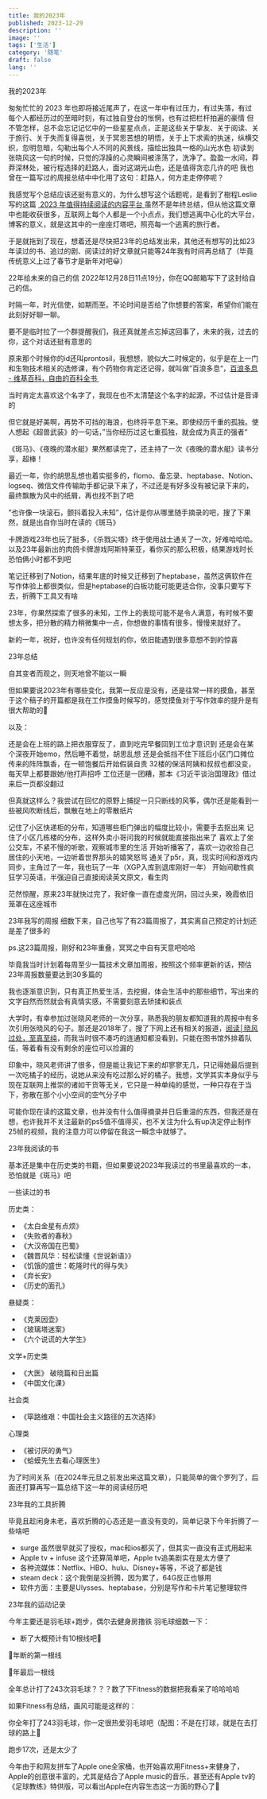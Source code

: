 ```yaml
---
title: 我的2023年
published: 2023-12-29
description: ''
image: ''
tags: ['生活']
category: '随笔'
draft: false
lang: ''
---
```

 我的2023年



<!-- ![wode2023](./attachments/QmfFg3foNvtQTVKTXVY65hSTPv7J8TAKAFr9SMg3wtikGG.png) -->


匆匆忙忙的 2023 年也即将接近尾声了，在这一年中有过压力，有过失落，有过每个人都经历过的至暗时刻，有过独自登台的怅惘，也有过把栏杆拍遍的豪情
但不管怎样，总不会忘记记忆中的一些星星点点，正是这些关于挚友、关于阅读、关于旅行、关于失而复得喜悦，关于冥思苦想的明悟，关于上下求索的执迷，纵横交织，忽明忽暗，勾勒出每个人不同的风景线，描绘出独具一格的山光水色
初读到张晓风这一句的时候，只觉的浮躁的心灵瞬间被涤荡了，洗净了。盈盈一水间，莽莽深林处，被行程选择的赶路人，面对这湖光山色，还是值得贪恋几许的吧
我也曾在一篇写过的周报总结中中化用了这句：赶路人，何方走走停停呢？

我感觉写个总结应该还挺有意义的，为什么想写这个话题呢，是看到了樹程Leslie写的这篇 [ 2023 年值得持续阅读的内容平台 ](https://xlog.justgoidea.com/2023-063)虽然不是年终总结，但从他这篇文章中也能收获很多，互联网上每个人都是一个小点点，我们想逃离中心化的大平台，博客的意义，就是这其中的一座座灯塔吧，照亮每一个逃离的旅行者。

于是就拖到了现在，想着还是尽快把23年的总结发出来，其他还有想写的比如23年读过的书、追过的剧、阅读过的好文章就只能等24年我有时间再总结了（毕竟传统意义上过了春节才是新年对吧😀）

 22年给未来的自己的信
2022年12月28日11点19分，你在QQ邮箱写下了这封给自己的信。

时隔一年，时光信使，如期而至。不论时间是否给了你想要的答案，希望你们能在此刻好好聊一聊。


<!-- ![image 4](./attachments/QmP2ed7uzj3Cbmo5ad8MC7ddaCm85W73ExkJvRx8BfDGAN.png) -->



要不是临时拉了一个群提醒我们，我还真就差点忘掉这回事了，未来的我，过去的你，这个对话还挺有意思的

原来那个时候你的id还叫prontosil，我想想，貌似大二时候定的，似乎是在上一门和生物技术相关的选修课，有个药物你肯定还记得，就叫做”百浪多息“，[百浪多息 - 维基百科，自由的百科全书 ](https://zh.wikipedia.org/zh-hans/%E7%99%BE%E6%B5%AA%E5%A4%9A%E6%81%AF)

当时肯定太喜欢这个名字了，我现在也不太清楚这个名字的起源，不过估计是音译的

但它就是好美啊，再势不可挡的海浪，也终将平息下来。即使经历千重的孤独。使人想起《超兽武装》的一句话，”当你经历过这七重孤独，就会成为真正的强者“

《斑马》、《夜晚的潜水艇》果然都读完了，还主持了一次《夜晚的潜水艇》读书分享，超棒！

最近一年，你的胡思乱想也着实挺多的，flomo、备忘录、heptabase、Notion、logseq、微信文件传输助手都记录下来了，不过还是有好多没有被记录下来的，最终飘散为风中的纸屑，再也找不到了吧

”也许像一块滚石，颤抖着投入未知”，估计是你从哪里随手摘录的吧，搜了下果然，就是出自你当时在读的《斑马》

卡牌游戏23年也玩了挺多，《杀戮尖塔》终于使用战士通关了一次，好难哈哈哈。以及23年最新出的肉鸽卡牌游戏阿斯特莱亚，看你买的那么积极，结果游戏时长恐怕俩小时都不到吧

笔记迁移到了Notion，结果年底的时候又迁移到了heptabase，虽然这俩软件在写作体验上都很类似，但是heptabase的白板功能可能更适合你，没事只要写下去，折腾下工具又有啥

23年，你果然探索了很多的未知，工作上的表现可能不是令人满意，有时候不要想太多，把分散的精力稍微集中一点，你想做的事情有很多，慢慢来就好了。

新的一年，祝好，也许没有任何规划的你，依旧能遇到很多意想不到的惊喜


 23年总结

自其变者而观之，则天地曾不能以一瞬

但如果要说2023年有哪些变化，我第一反应是没有，还是往常一样的摸鱼，甚至于这个稿子的开篇都是我在工作摸鱼时候写的，感觉摸鱼对于写作效率的提升是有很大帮助的🤣

以及：

还是会在上班的路上把衣服穿反了，直到吃完早餐回到工位才意识到
还是会在某个深夜开始emo，然后睡不着觉，胡思乱想
还是会抵挡不住下班后小区门口摊位传来的阵阵飘香，在一顿饱餐后开始假装自责
32楼的保洁阿姨和叔叔也都没变，每天早上都要跟她/他打声招呼
工位还是一团糟，那本《习近平谈治国理政》借过来后一页都没翻过

但真就这样么？我尝试在回忆的原野上捕捉一只只断线的风筝，偶尔还是能看到一些被风吹断线后，飘散在地上的零散纸片

记住了小区快递柜的分布，知道哪些柜门弹出的幅度比较小，需要手去抠出来
记住了小区几栋楼的分布，这样外卖小哥问我的时候就能直接指出来了
喜欢上了坐公交车，不紧不慢的听歌，观察城市里的生活
开始听播客了，喜欢一边收拾自己居住的小天地，一边听着世界那头的嬉笑怒骂
通关了p5r，真，现实时间和游戏内同步，主角过了一年，我也玩了一年（XGP入库到退库刚好一年）
开始间歇性疯狂学习英语，半强迫自己直接阅读英文原文，看生肉

茫然惊醒，原来23年就快过完了，我好像一直在虚度光阴，回过头来，晚霞依旧笼罩在这座城市


 23年我写的周报
细数下来，自己也写了有23篇周报了，其实离自己预定的计划还是差了很多的

ps.这23篇周报，刚好和23年重叠，冥冥之中自有天意吧哈哈

<!-- ![DraggedImage](./attachments/QmXRFmwUkzJpC3FZvsnuR5fWheTHFdSFUUX9PrZ8WzS6AX.png) -->


毕竟我当时计划着每周至少一篇技术文章加周报，按照这个频率更新的话，预估23年周报数量要达到30多篇的

我也逐渐意识到，只有真正热爱生活，去挖掘，体会生活中的那些细节，写出来的文字自然而然就会有真情实感，不需要刻意去矫揉和装点

大学时，有幸参加过张晓风老师的一次分享，熟悉我的朋友都知道我的周报中有多次引用张晓风的句子。那还是2018年了，搜了下网上还有相关的报道，[阅读│晓风过处，至真至纯](https://www.163.com/dy/article/ES5JVFST05418WB4.html)，而我当时很不凑巧的连通知都没看到，只能在图书馆外排着队伍，等着看有没有剩余的座位可以捡漏的

印象中，晓风老师讲了很多，但是能让我记下来的却寥寥无几，只记得她最后提到一次吃橘子的经历，说她从来没有吃过那么好的橘子。我想，文学其实本身似乎与现在互联网上推崇的诸如干货等无关，它只是一种单纯的感觉，一种只存在于当下，弥散在那个小小空间的空气分子中

可能你现在读的这篇文章，也并没有什么值得摘录并日后重温的东西，但我还是在想，也许我并不关注最新的ps5值不值得买，也不关注为什么有up决定停止制作25帧的视频，我的注意力可以停留在我这一瞬念中就够了。

 23年我阅读的书

基本还是集中在历史类的书籍，但如果要说2023年我读过的书里最喜欢的一本，恐怕就是《斑马》吧

一些读过的书

历史类：
- 《太白金星有点烦》
- 《失败者的春秋》
- 《大汉帝国在巴蜀》
- 《魏晋风华：轻松读懂《世说新语》》
- 《饥饿的盛世：乾隆时代的得与失》
- 《弃长安》
- 《历史的面孔》

悬疑类：
- 《克莱因壶》
- 《玻璃塔迷案》
- 《六个说谎的大学生》

文学+历史类
- 《大医》 破晓篇和日出篇
- 《中国文化课》

社会类
- 《筚路维艰：中国社会主义路径的五次选择》

心理类
- 《被讨厌的勇气》
- 《蛤蟆先生去看心理医生》

为了时间关系（在2024年元旦之前发出来这篇文章），只能简单的做个罗列了，后面还打算再写一篇总结下这一年的阅读经历吧



<!-- ![telegram-cloud-photo-size-5-6078067589805882001-y](./attachments/Qmbsv7xuFCNiP4XjcZM8hYA66hfB7XHPZAKch6HCUPtE37.jpeg) -->



<!-- ![telegram-cloud-photo-size-5-6078067589805882006-y](./attachments/QmdXD3ViC1C52Nc35uQjLrGKR5q8mgkvzhRMLUzUDQGvfa.jpeg) -->



<!-- ![telegram-cloud-photo-size-5-6078067589805882004-y](./attachments/QmbbJbY4RSBt5yDDQ7qKnM8ErS5myUTE7aSivedpAHsQ3V.jpeg) -->



<!-- ![telegram-cloud-photo-size-5-6078067589805882005-y](./attachments/QmXzwLr15w2n1ddi3co6tcibtJ8WkbBfQXWByEKqpbU1v4.jpeg) -->



<!-- ![telegram-cloud-photo-size-5-6078067589805882002-y](./attachments/QmYEPRGM6LgiW7ZnMnYeSPVZhE8g24juj6hDwKkHXgKjjA.jpeg) -->


 23年我的工具折腾

毕竟且趁闲身未老，喜欢折腾的心态还是一直没有变的，简单记录下今年折腾了一些啥吧


- surge 虽然很早就买了授权，mac和ios都买了，但其实一直没有正式用起来
- Apple tv + infuse 这个还算简单吧，Apple tv追美剧实在是太方便了
- 各种流媒体：Netflix、HBO、hulu、Disney+等等，不说了都是钱
- steam deck：这个我倒是没折腾，因为累了，64G反正也够用
- 软件方面：主要是Ulysses、heptabase，分别是写作和卡片笔记整理软件

 23年我的运动记录

今年主要还是羽毛球+跑步，偶尔去健身房撸铁
羽毛球细数一下：
- 断了大概预计有10根线吧🤣

🐰年断的第一根线


<!-- ![image 1](./attachments/QmTyUsVSwobd2o8387d49XrcXsPeHpktEVAxdLZ4hc36if.jpeg) -->




🐰年最后一根线


<!-- ![image 2](./attachments/Qmd3bq4gbCJDbuE3uRcrsNsUZTWEUzSNC7Wq2uVTCK1aVi.jpeg) -->

全年总计打了243次羽毛球？？？数了下Fitness的数据把我看呆了哈哈哈哈


<!-- ![image 3](./attachments/Qmey6Vq9g3FkEmFzbDrw2WNbxmM11qwBz2cWzxTmzwu6DC.jpeg) -->



如果Fitness有总结，画风可能是这样的：

你全年打了243羽毛球，你一定很热爱羽毛球吧（配图：不是在打球，就是在去打球的路上🐶

跑步17次，还是太少了

今年由于和网友拼车了Apple one全家桶，也开始喜欢用Fitness+来健身了，Apple的创意很丰富的，尤其是结合了Apple music的音乐，甚至还有Apple tv的《足球教练》特供版，可以看出Apple在内容生态这一方面的野心了🤔

